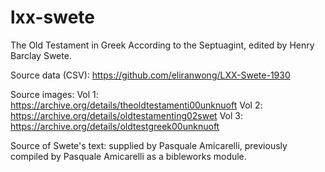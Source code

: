 # lxx-swete

The Old Testament in Greek According to the Septuagint,
edited by Henry Barclay Swete.

Source data (CSV):
https://github.com/eliranwong/LXX-Swete-1930

Source images:
Vol 1: https://archive.org/details/theoldtestamenti00unknuoft
Vol 2: https://archive.org/details/oldtestamenting02swet
Vol 3: https://archive.org/details/oldtestgreek00unknuoft

Source of Swete's text: supplied by Pasquale Amicarelli, previously
compiled by Pasquale Amicarelli as a bibleworks module.
